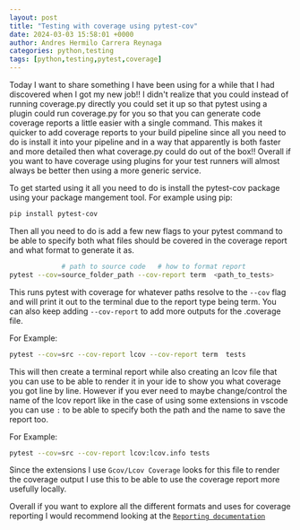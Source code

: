 ```yaml
---
layout: post
title: "Testing with coverage using pytest-cov"
date: 2024-03-03 15:58:01 +0000
author: Andres Hermilo Carrera Reynaga
categories: python,testing
tags: [python,testing,pytest,coverage]
---
```

Today I want to share something I have been using for a while that I had discovered when I got my new job!! I didn't realize that you could instead of running coverage.py directly you could set it up so that pytest using a plugin could run coverage.py for you so that you can generate code coverage reports a little easier with a single command. This makes it quicker to add coverage reports to your build pipeline since all you need to do is install it into your pipeline and in a way that apparently is both faster and more detailed then what coverage.py could do out of the box!! Overall if you want to have coverage using plugins for your test runners will almost always be better then using a more generic service.

To get started using it all you need to do is install the pytest-cov package using your package mangement tool. 
For example using pip:
````bash
pip install pytest-cov 
````

Then all you need to do is add a few new flags to your pytest command to be able to specify both what files should be covered in the coverage report and what format to generate it as.

````bash
             # path to source code   # how to format report
pytest --cov=source_folder_path --cov-report term  <path_to_tests>
````

This runs pytest with coverage for whatever paths resolve to the `--cov` flag and will print it out to the terminal due to the report type being term.
You can also keep adding `--cov-report` to add more outputs for the .coverage file.

For Example:
````bash
pytest --cov=src --cov-report lcov --cov-report term  tests
````

This will then create a terminal report while also creating an lcov file that you can use to be able to render it in your ide to show you what coverage you got line by line.
However if you ever need to maybe change/control the name of the lcov report like in the case of using some extensions in vscode you can use `:` to be able to specify both the path and the name to save the report too.

For Example:

````bash
pytest --cov=src --cov-report lcov:lcov.info tests 
````

Since the extensions I use `Gcov/Lcov Coverage` looks for this file to render the coverage output I use this to be able to use the coverage report more usefully locally.

Overall if you want to explore all the different formats and uses for coverage reporting I would recommend looking at the [`Reporting documentation`](https://pytest-cov.readthedocs.io/en/latest/reporting.html)
